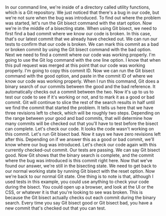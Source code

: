 In our command line, we're inside of a directory called utility functions, which is a Git repository. We just noticed that there's a bug in our code, but we're not sure when the bug was introduced. To find out where the problem was started, let's run the Git bisect command with the start option.
Now we're in the middle of a bisecting state. When using Git bisect, we need to first find a bad commit where we know our code is broken. In this case, that's our latest commit that we already have checked out.
We can run our tests to confirm that our code is broken. We can mark this commit as a bad or broken commit by using the Git bisect command with the bad option. Next we need to find a commit where our code was working properly.
I'm going to use the Git log command with the one line option. I know that when this pull request was merged at this point that our code was working properly. I'm going to copy this commit ID. Now we can run the Git bisect command with the good option, and paste in the commit ID of where we know our code was working properly.
When I run this command, Git does a binary search of our commits between the good and the bad reference. It automatically checks out a commit between the two. Now it's up to us to test our code to see if it's working or not, and to mark it as a good or bad commit.
Git will continue to slice the rest of the search results in half until we find the commit that started the problem. It tells us here that we have three revisions left to check, which will be roughly two steps. Depending on the range between your good and bad commits, that will determine how many commits will be checked out that you'll have to test before the bisect can complete.
Let's check our code. It looks the code wasn't working on this commit. Let's run Git bisect bad. Now it says we have zero revisions left after this. Depending on if we answer this as a good or bad commit, we'll know where our bug was introduced.
Let's check our code again with this currently checked-out commit. Our tests are passing. We can say Git bisect good. Now Git shows that the binary search is complete, and the commit where the bug was introduced is this commit right here.
Now that we've found our answer, we're still in the bisecting state. We need to get back to our normal working state by running Git bisect with the reset option. Now we're back to our normal Git state. One thing is to note is that, although I used tests in this example, you could use anything to check your code during the bisect.
You could open up a browser, and look at the UI or the CSS, or whatever it is that you're looking to see was broken. This is because the Git bisect actually checks out each commit during the binary search. Every time you say Git bisect good or Git bisect bad, you have a new commit that's checked out that you can test.
